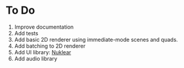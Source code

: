 # To Do

1. Improve documentation
2. Add tests
3. Add basic 2D renderer using immediate-mode scenes and quads.
4. Add batching to 2D renderer
5. Add UI library: [Nuklear](https://github.com/Immediate-Mode-UI/Nuklear/)
6. Add audio library
